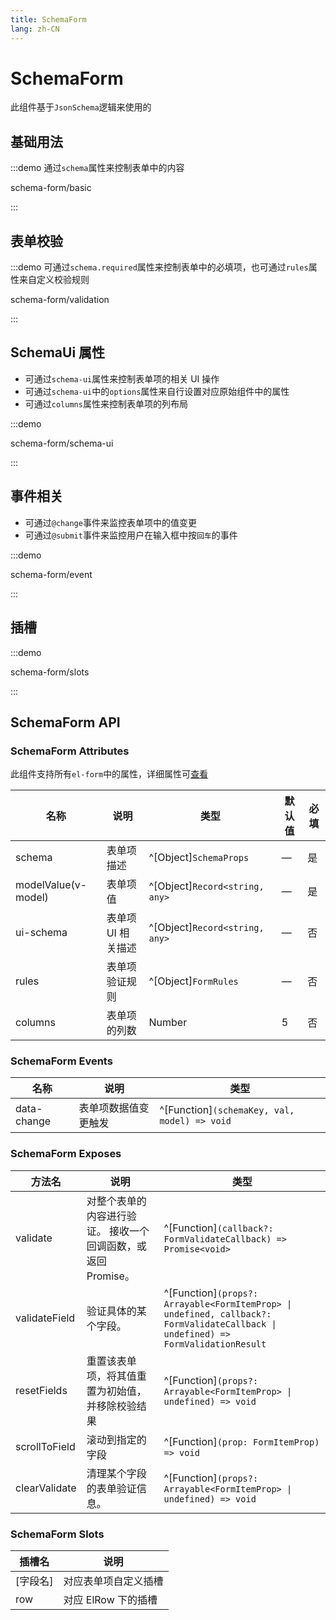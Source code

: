 ```yaml
---
title: SchemaForm
lang: zh-CN
---
```


# SchemaForm

此组件基于`JsonSchema`逻辑来使用的

## 基础用法

:::demo 通过`schema`属性来控制表单中的内容

schema-form/basic

:::

## 表单校验

:::demo 可通过`schema.required`属性来控制表单中的必填项，也可通过`rules`属性来自定义校验规则

schema-form/validation

:::

## SchemaUi 属性

- 可通过`schema-ui`属性来控制表单项的相关 UI 操作
- 可通过`schema-ui`中的`options`属性来自行设置对应原始组件中的属性
- 可通过`columns`属性来控制表单项的列布局

:::demo

schema-form/schema-ui

:::

## 事件相关

- 可通过`@change`事件来监控表单项中的值变更
- 可通过`@submit`事件来监控用户在输入框中按`回车`的事件

:::demo

schema-form/event

:::

## 插槽

:::demo

schema-form/slots

:::

## SchemaForm API

### SchemaForm Attributes

此组件支持所有`el-form`中的属性，详细属性可[查看](https://element-plus.org/zh-CN/component/form.html#form-attributes)

| 名称                | 说明               | 类型                           | 默认值 | 必填 |
| ------------------- | ------------------ | ------------------------------ | ------ | ---- |
| schema              | 表单项描述         | ^[Object]`SchemaProps`         | —      | 是   |
| modelValue(v-model) | 表单项值           | ^[Object]`Record<string, any>` | —      | 是   |
| ui-schema           | 表单项 UI 相关描述 | ^[Object]`Record<string, any>` | —      | 否   |
| rules               | 表单项验证规则     | ^[Object]`FormRules`           | —      | 否   |
| columns             | 表单项的列数       | Number                         | 5      | 否   |

### SchemaForm Events

| 名称        | 说明                 | 类型                                         |
| ----------- | -------------------- | -------------------------------------------- |
| data-change | 表单项数据值变更触发 | ^[Function]`(schemaKey, val, model) => void` |

### SchemaForm Exposes

| 方法名        | 说明                                                          | 类型                                                                                                                              |
| ------------- | ------------------------------------------------------------- | --------------------------------------------------------------------------------------------------------------------------------- |
| validate      | 对整个表单的内容进行验证。 接收一个回调函数，或返回 Promise。 | ^[Function]`(callback?: FormValidateCallback) => Promise<void>`                                                                   |
| validateField | 验证具体的某个字段。                                          | ^[Function]`(props?: Arrayable<FormItemProp> \| undefined, callback?: FormValidateCallback \| undefined) => FormValidationResult` |
| resetFields   | 重置该表单项，将其值重置为初始值，并移除校验结果              | ^[Function]`(props?: Arrayable<FormItemProp> \| undefined) => void`                                                               |
| scrollToField | 滚动到指定的字段                                              | ^[Function]`(prop: FormItemProp) => void`                                                                                         |
| clearValidate | 清理某个字段的表单验证信息。                                  | ^[Function]`(props?: Arrayable<FormItemProp> \| undefined) => void`                                                               |

### SchemaForm Slots

| 插槽名   | 说明                 |
| -------- | -------------------- |
| [字段名] | 对应表单项自定义插槽 |
| row      | 对应 ElRow 下的插槽  |
